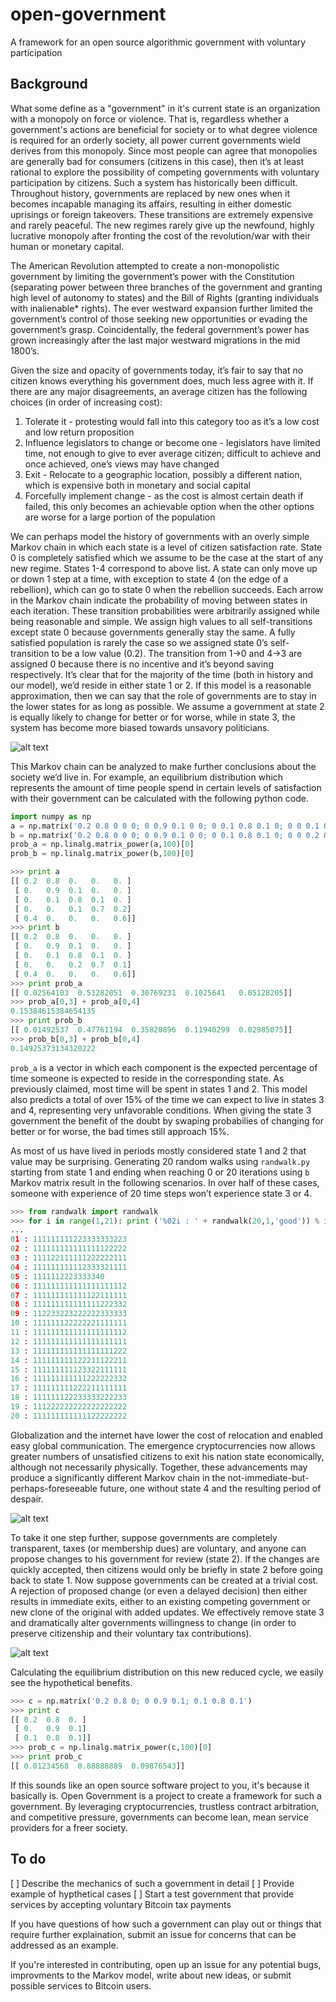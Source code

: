 open-government
===============

A framework for an open source algorithmic government with voluntary participation

Background
----------

What some define as a "government" in it's current state is an organization with a monopoly on force or violence. That is, regardless whether a government's actions are beneficial for society or to what degree violence is required for an orderly society, all power current governments wield derives from this monopoly. Since most people can agree that monopolies are generally bad for consumers (citizens in this case), then it’s at least rational to explore the possibility of competing governments with voluntary participation by citizens. 
Such a system has historically been difficult. Throughout history, governments are replaced by new ones when it becomes incapable managing its affairs, resulting in either domestic uprisings or foreign takeovers. These transitions are extremely expensive and rarely peaceful. The new regimes rarely give up the newfound, highly lucrative monopoly after fronting the cost of the revolution/war with their human or monetary capital. 

The American Revolution attempted to create a non-monopolistic government by limiting the government’s power with the Constitution (separating power between three branches of the government and granting high level of autonomy to states) and the Bill of Rights (granting individuals with inalienable* rights). The ever westward expansion further limited the government’s control of those seeking new opportunities or evading the government’s grasp. Coincidentally, the federal government’s power has grown increasingly after the last major westward migrations in the mid 1800’s. 

Given the size and opacity of governments today, it’s fair to say that no citizen knows everything his government does, much less agree with it. If there are any major disagreements, an average citizen has the following choices (in order of increasing cost):

1. Tolerate it - protesting would fall into this category too as it’s a low cost and low return proposition
2. Influence legislators to change or become one - legislators have limited time, not enough to give to ever average citizen; difficult to achieve and once achieved, one’s views may have changed
3. Exit - Relocate to a geographic location, possibly a different nation, which is expensive both in monetary and social capital
4. Forcefully implement change - as the cost is almost certain death if failed, this only becomes an achievable option when the other options are worse for a large portion of the population

We can perhaps model the history of governments with an overly simple Markov chain in which each state is a level of citizen satisfaction rate. State 0 is completely satisfied which we assume to be the case at the start of any new regime. States 1-4 correspond to above list. A state can only move up or down 1 step at a time, with exception to state 4 (on the edge of a rebellion), which can go to state 0 when the rebellion succeeds. Each arrow in the Markov chain indicate the probability of moving between states in each iteration. These transition probabilities were arbitrarily assigned while being reasonable and simple. We assign high values to all self-transitions except state 0 because governments generally stay the same. A fully satisfied population is rarely the case so we assigned state 0’s self-transition to be a low value (0.2). The transition from 1->0 and 4->3 are assigned 0 because there is no incentive and it’s beyond saving respectively. It’s clear that for the majority of the time (both in history and our model), we’d reside in either state 1 or 2. If this model is a reasonable approximation, then we can say that the role of governments are to stay in the lower states for as long as possible. We assume a government at state 2 is equally likely to change for better or for worse, while in state 3, the system has become more biased towards unsavory politicians. 

![alt text](http://i.imgur.com/24t4Xzh.png "Government life cycle MC")

This Markov chain can be analyzed to make further conclusions about the society we’d live in. For example, an equilibrium distribution which represents the amount of time people spend in certain levels of satisfaction with their government can be calculated with the following python code. 

```python
import numpy as np
a = np.matrix('0.2 0.8 0 0 0; 0 0.9 0.1 0 0; 0 0.1 0.8 0.1 0; 0 0 0.1 0.7 0.2; 0.4 0 0 0 0.6')
b = np.matrix('0.2 0.8 0 0 0; 0 0.9 0.1 0 0; 0 0.1 0.8 0.1 0; 0 0 0.2 0.7 0.1; 0.4 0 0 0 0.6')
prob_a = np.linalg.matrix_power(a,100)[0]
prob_b = np.linalg.matrix_power(b,100)[0]
```

```python
>>> print a
[[ 0.2  0.8  0.   0.   0. ]
 [ 0.   0.9  0.1  0.   0. ]
 [ 0.   0.1  0.8  0.1  0. ]
 [ 0.   0.   0.1  0.7  0.2]
 [ 0.4  0.   0.   0.   0.6]]
>>> print b
[[ 0.2  0.8  0.   0.   0. ]
 [ 0.   0.9  0.1  0.   0. ]
 [ 0.   0.1  0.8  0.1  0. ]
 [ 0.   0.   0.2  0.7  0.1]
 [ 0.4  0.   0.   0.   0.6]]
>>> print prob_a
[[ 0.02564103  0.51282051  0.30769231  0.1025641   0.05128205]]
>>> prob_a[0,3] + prob_a[0,4]
0.15384615384654135
>>> print prob_b
[[ 0.01492537  0.47761194  0.35820896  0.11940299  0.02985075]]
>>> prob_b[0,3] + prob_b[0,4]
0.14925373134320222
```

`prob_a` is a vector in which each component is the expected percentage of time someone is expected to reside in the corresponding state. As previously claimed, most time will be spent in states 1 and 2. This model also predicts a total of over 15% of the time we can expect to live in states 3 and 4, representing very unfavorable conditions. When giving the state 3 government the benefit of the doubt by swaping probabilies of changing for better or for worse, the bad times still approach 15%. 

As most of us have lived in periods mostly considered state 1 and 2 that value may be surprising. Generating 20 random walks using `randwalk.py` starting from state 1 and ending when reaching 0 or 20 iterations using `b` Markov matrix result in the following scenarios. In over half of these cases, someone with experience of 20 time steps won’t experience state 3 or 4. 

```python
>>> from randwalk import randwalk
>>> for i in range(1,21): print ('%02i : ' + randwalk(20,1,'good')) % i
... 
01 : 111111111223333333223
02 : 111111111111111122222
03 : 111122111111222222111
04 : 111111111112333321111
05 : 1111112223333340
06 : 111111111111111111112
07 : 111111111111122111111
08 : 111111111111111222332
09 : 112233223222222333333
10 : 111111122222221111111
11 : 111111111111111111112
12 : 111111111111111111111
13 : 111111111111111111222
14 : 111111111122211122211
15 : 111111111123322111111
16 : 111111111111222222332
17 : 111111111222211111111
18 : 111111122233333222233
19 : 111222222222222222222
20 : 111111111111122222222
```

Globalization and the internet have lower the cost of relocation and enabled easy global communication. The emergence cryptocurrencies now allows greater numbers of unsatisfied citizens to exit his nation state economically, although not necessarily physically. Together, these advancements may produce a significantly different Markov chain in the not-immediate-but-perhaps-foreseeable future, one without state 4 and the resulting period of despair. 

![alt text](http://i.imgur.com/Lvkcw8S.png "Future Govt MC")

To take it one step further, suppose governments are completely transparent, taxes (or membership dues) are voluntary, and anyone can propose changes to his government for review (state 2). If the changes are quickly accepted, then citizens would only be briefly in state 2 before going back to state 1. Now suppose governments can be created at a trivial cost. A rejection of proposed change (or even a delayed decision) then either results in immediate exits, either to an existing competing government or new clone of the original with added updates. We effectively remove state 3 and dramatically alter governments willingness to change (in order to preserve citizenship and their voluntary tax contributions). 

![alt text](http://i.imgur.com/ekfrLgS.png "Optimal Govt MC")

Calculating the equilibrium distribution on this new reduced cycle, we easily see the hypothetical benefits.

```python
>>> c = np.matrix('0.2 0.8 0; 0 0.9 0.1; 0.1 0.8 0.1')
>>> print c
[[ 0.2  0.8  0. ]
 [ 0.   0.9  0.1]
 [ 0.1  0.8  0.1]]
>>> prob_c = np.linalg.matrix_power(c,100)[0]
>>> print prob_c
[[ 0.01234568  0.88888889  0.09876543]]
```

If this sounds like an open source software project to you, it's because it basically is. Open Government is a project to create a framework for such a government. By leveraging cryptocurrencies, trustless contract arbitration, and competitive pressure, governments can become lean, mean service providers for a freer society.

To do
--------
[ ] Describe the mechanics of such a government in detail
[ ] Provide example of hypthetical cases
[ ] Start a test government that provide services by accepting voluntary Bitcoin tax payments 


If you have questions of how such a government can play out or things that require further explaination, submit an issue for concerns that can be addressed as an example. 

If you're interested in contributing, open up an issue for any potential bugs, improvments to the Markov model, write about new ideas, or submit possible services to Bitcoin users. 
